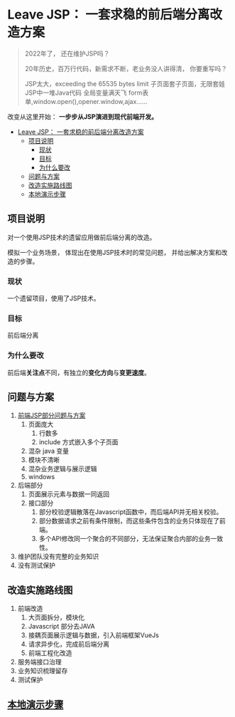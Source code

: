 # Leave JSP： 一套求稳的前后端分离改造方案

>2022年了，
>还在维护JSP吗？
>
>20年历史，百万行代码，新需求不断，老业务没人讲得清，
>你要重写吗？
>
>JSP太大，exceeding the 65535 bytes limit
>子页面套子页面，无限套娃
>JSP中一堆Java代码
>全局变量满天飞
>form表单,window.open(),opener.window,ajax……
>

改变从这里开始：
**一步步从JSP演进到现代前端开发。**

- [Leave JSP： 一套求稳的前后端分离改造方案](#leave-jsp-一套求稳的前后端分离改造方案)
  - [项目说明](#项目说明)
    - [现状](#现状)
    - [目标](#目标)
    - [为什么要改](#为什么要改)
  - [问题与方案](#问题与方案)
  - [改造实施路线图](#改造实施路线图)
  - [本地演示步骤](#本地演示步骤)


## 项目说明
对一个使用JSP技术的遗留应用做前后端分离的改造。

模拟一个业务场景，
体现出在使用JSP技术时的常见问题，
并给出解决方案和改造的步骤。

### 现状
一个遗留项目，使用了JSP技术。

### 目标
前后端分离

### 为什么要改
前后端**关注点**不同，有独立的**变化方向**与**变更速度**。

## 问题与方案
1. [前端JSP部分问题与方案](docs/JSP中阻碍前后端分离的常见问题与方案.md)
   1. 页面庞大
      1. 行数多
      2. include 方式嵌入多个子页面
   2. 混杂 java 变量
   3. 模块不清晰
   4. 混杂业务逻辑与展示逻辑
   5. windows 
2. 后端部分
   1. 页面展示元素与数据一同返回
   2. 接口部分
      1. 部分校验逻辑散落在Javascript函数中，而后端API并无相关校验。
      2. 部分数据请求之前有条件限制，而这些条件包含的业务只体现在了前端。
      3. 多个API修改同一个聚合的不同部分，无法保证聚合内部的业务一致性。
3. 维护团队没有完整的业务知识
4. 没有测试保护

## 改造实施路线图
1. 前端改造
   1. 大页面拆分，模块化
   2. Javascript 部分去JAVA
   3. 接耦页面展示逻辑与数据，引入前端框架VueJs
   4. 请求异步化，完成前后端分离
   5. 前端工程化改造
2. 服务端接口治理
3. 业务知识梳理留存
4. 测试保护
 
## [本地演示步骤](docs/开发环境配置.md)

